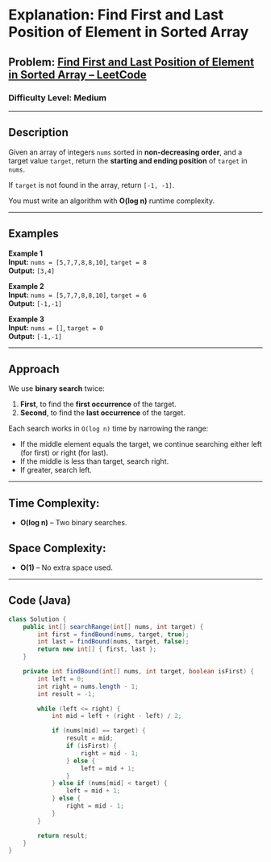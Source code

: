 
# **Explanation: Find First and Last Position of Element in Sorted Array**


## **Problem:** [Find First and Last Position of Element in Sorted Array – LeetCode](https://leetcode.com/problems/find-first-and-last-position-of-element-in-sorted-array/)

### **Difficulty Level:** Medium

---

## **Description**  
Given an array of integers `nums` sorted in **non-decreasing order**, and a target value `target`, return the **starting and ending position** of `target` in `nums`.

If `target` is not found in the array, return `[-1, -1]`.

You must write an algorithm with **O(log n)** runtime complexity.

---

## **Examples**

**Example 1**  
**Input:** `nums = [5,7,7,8,8,10]`, `target = 8`  
**Output:** `[3,4]`

**Example 2**  
**Input:** `nums = [5,7,7,8,8,10]`, `target = 6`  
**Output:** `[-1,-1]`

**Example 3**  
**Input:** `nums = []`, `target = 0`  
**Output:** `[-1,-1]`

---

## **Approach**

We use **binary search** twice:

1. **First**, to find the **first occurrence** of the target.
2. **Second**, to find the **last occurrence** of the target.

Each search works in `O(log n)` time by narrowing the range:
- If the middle element equals the target, we continue searching either left (for first) or right (for last).
- If the middle is less than target, search right.
- If greater, search left.

---

## **Time Complexity:**  
- **O(log n)** – Two binary searches.

## **Space Complexity:**  
- **O(1)** – No extra space used.

---

## **Code (Java)**

```java
class Solution {
    public int[] searchRange(int[] nums, int target) {
        int first = findBound(nums, target, true);
        int last = findBound(nums, target, false);
        return new int[] { first, last };
    }

    private int findBound(int[] nums, int target, boolean isFirst) {
        int left = 0;
        int right = nums.length - 1;
        int result = -1;

        while (left <= right) {
            int mid = left + (right - left) / 2;

            if (nums[mid] == target) {
                result = mid;
                if (isFirst) {
                    right = mid - 1; 
                } else {
                    left = mid + 1; 
                }
            } else if (nums[mid] < target) {
                left = mid + 1;
            } else {
                right = mid - 1;
            }
        }

        return result;
    }
}
